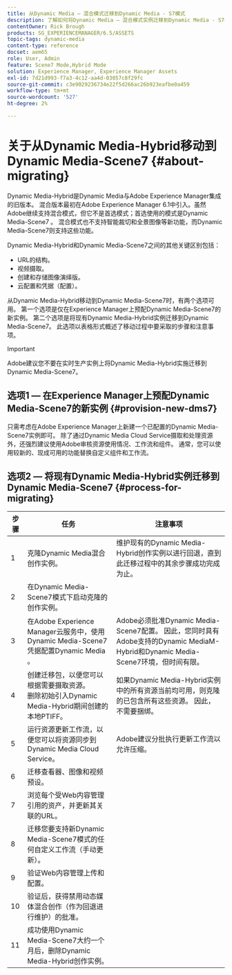 ```yaml
---
title: 从Dynamic Media — 混合模式迁移到Dynamic Media - S7模式
description: 了解如何将Dynamic Media — 混合模式实例迁移到Dynamic Media - S7模式
contentOwner: Rick Brough
products: SG_EXPERIENCEMANAGER/6.5/ASSETS
topic-tags: dynamic-media
content-type: reference
docset: aem65
role: User, Admin
feature: Scene7 Mode,Hybrid Mode
solution: Experience Manager, Experience Manager Assets
exl-id: 7d21d993-f7a3-4c12-aa4d-03057c8f29fc
source-git-commit: c3e9029236734e22f5d266ac26b923eafbe0a459
workflow-type: tm+mt
source-wordcount: '527'
ht-degree: 2%

---
```


# 关于从Dynamic Media-Hybrid移动到Dynamic Media-Scene7 {#about-migrating}

Dynamic Media-Hybrid是Dynamic Media与Adobe Experience Manager集成的旧版本。 混合版本最初在Adobe Experience Manager 6.1中引入。虽然Adobe继续支持混合模式，但它不是首选模式；首选使用的模式是Dynamic Media-Scene7 。 混合模式也不支持智能裁切和全景图像等新功能，而Dynamic Media-Scene7则支持这些功能。

Dynamic Media-Hybrid和Dynamic Media-Scene7之间的其他关键区别包括：

* URL的结构。
* 视频摄取。
* 创建和存储图像演绎版。
* 云配置和凭据（配置）。

从Dynamic Media-Hybrid移动到Dynamic Media-Scene7时，有两个选项可用。 第一个选项是仅在Experience Manager上预配Dynamic Media-Scene7的新实例。 第二个选项是将现有Dynamic Media-Hybrid实例迁移到Dynamic Media-Scene7。 此选项以表格形式概述了移动过程中要采取的步骤和注意事项。

>[!IMPORTANT]
>
>Adobe建议您不要在实时生产实例上将Dynamic Media-Hybrid实施迁移到Dynamic Media-Scene7。

## 选项1 — 在Experience Manager上预配Dynamic Media-Scene7的新实例 {#provision-new-dms7}

只需考虑在Adobe Experience Manager上新建一个已配置的Dynamic Media-Scene7实例即可。 除了通过Dynamic Media Cloud Service摄取和处理资源外，还强烈建议使用Adobe审核资源使用情况、工作流和组件。 通常，您可以使用较新的、现成可用的功能替换自定义组件和工作流。

## 选项2 — 将现有Dynamic Media-Hybrid实例迁移到Dynamic Media-Scene7 {#process-for-migrating}

| 步骤 | 任务 | 注意事项 |
|---|---|---|
| 1 | 克隆Dynamic Media混合创作实例。 | 维护现有的Dynamic Media-Hybrid创作实例以进行回退，直到此迁移过程中的其余步骤成功完成为止。 |
| 2 | 在Dynamic Media-Scene7模式下启动克隆的创作实例。 |  |
| 3 | 在Adobe Experience Manager云服务中，使用Dynamic Media-Scene7凭据配置Dynamic Media 。 | Adobe必须批准Dynamic Media-Scene7配置。 因此，您同时具有Adobe支持的Dynamic MediaM-Hybrid和Dynamic Media-Scene7环境，但时间有限。 |
| 4 | 创建迁移包，以便您可以根据需要摄取资源。<br>删除初始引入Dynamic Media-Hybrid期间创建的本地PTIFF。 | 如果Dynamic Media-Hybrid实例中的所有资源当前均可用，则克隆的已包含所有这些资源。 因此，不需要捆绑。 |
| 5 | 运行资源更新工作流，以便您可以将资源同步到Dynamic Media Cloud Service。 | Adobe建议分批执行更新工作流以允许压缩。 |
| 6 | 迁移查看器、图像和视频预设。 |  |
| 7 | 浏览每个受Web内容管理引用的资产，并更新其关联的URL。 |  |
| 8 | 迁移您要支持新Dynamic Media-Scene7模式的任何自定义工作流（手动更新）。 |  |
| 9 | 验证Web内容管理上传和配置。 |  |
| 10 | 验证后，获得禁用动态媒体混合创作（作为回退进行维护）的批准。 |  |
| 11 | 成功使用Dynamic Media-Scene7大约一个月后，删除Dynamic Media-Hybrid创作实例。 |  |
